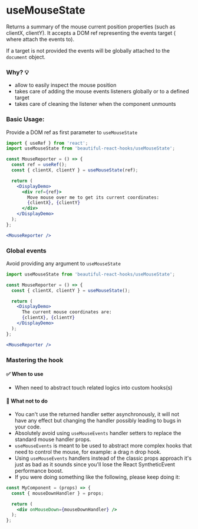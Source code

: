 # useMouseState

Returns a summary of the mouse current position properties (such as clientX, clientY). It accepts a DOM ref representing the events target (
where attach the events to).

If a target is not provided the events will be globally attached to the `document` object.

### Why? 💡

- allow to easily inspect the mouse position
- takes care of adding the mouse events listeners globally or to a defined target
- takes care of cleaning the listener when the component unmounts

### Basic Usage:

Provide a DOM ref as first parameter to `useMouseState`

```jsx harmony
import { useRef } from 'react';
import useMouseState from 'beautiful-react-hooks/useMouseState';

const MouseReporter = () => {
  const ref = useRef();
  const { clientX, clientY } = useMouseState(ref);

  return (
    <DisplayDemo>
      <div ref={ref}>
        Move mouse over me to get its current coordinates:
        {clientX}, {clientY}
      </div>
    </DisplayDemo>
  );
};

<MouseReporter />
```

### Global events

Avoid providing any argument to `useMouseState`

```jsx harmony
import useMouseState from 'beautiful-react-hooks/useMouseState';

const MouseReporter = () => {
  const { clientX, clientY } = useMouseState();

  return (
    <DisplayDemo>
      The current mouse coordinates are:
      {clientX}, {clientY}
    </DisplayDemo>
  );
};

<MouseReporter />
```

### Mastering the hook

#### ✅ When to use

- When need to abstract touch related logics into custom hooks(s)

#### 🛑 What not to do

- You can't use the returned handler setter asynchronously, it will not have any effect but changing the handler possibly leading to bugs in
  your code.
- Absolutely avoid using `useMouseEvents` handler setters to replace the standard mouse handler props.
- `useMouseEvents` is meant to be used to abstract more complex hooks that need to control the mouse, for example: a drag n drop hook.
- Using `useMouseEvents` handlers instead of the classic props approach it's just as bad as it sounds since you'll lose the React
  SyntheticEvent performance boost.<br />
- If you were doing something like the following, please keep doing it:

```jsx harmony static noedit
const MyComponent = (props) => {
  const { mouseDownHandler } = props;

  return (
    <div onMouseDown={mouseDownHandler} />
  );
};
``` 
